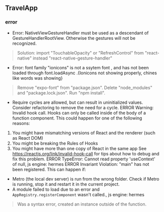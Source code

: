 ## TravelApp

### error 
-   Error: NativeViewGestureHandler must be used as a descendant of GestureHandlerRootView. Otherwise the gestures will not be recognized.
>   Solution: import "TouchableOpacity" or "RefreshControl" from  "react-native" instead "react-native-gesture-handler" 


-   Error: font family "ionicons" is not a ssytem font , and has not been loaded through font.loadAsync .{Ionicons not showing properly, chines like words was showing}
>   Remove "expo-font" from "package.json". Delete "node_modules" and "package.lock.json". Run "npm install".

-   Require cycles are allowed, but can result in uninitialized values. Consider refactoring to remove the need for a cycle.
 ERROR  Warning: Invalid hook call. Hooks can only be called inside of the body of a function component. This could happen for one of the following reasons:
1. You might have mismatching versions of React and the renderer (such as React DOM)
2. You might be breaking the Rules of Hooks
3. You might have more than one copy of React in the same app
See https://reactjs.org/link/invalid-hook-call for tips about how to debug and fix this problem.
 ERROR  TypeError: Cannot read property 'useContext' of null, js engine: hermes
 ERROR  Invariant Violation: "main" has not been registered. This can happen if:
* Metro (the local dev server) is run from the wrong folder. Check if Metro is running, stop it and restart it in the current project.
* A module failed to load due to an error and `AppRegistry.registerComponent` wasn't called., js engine: hermes
>   Was a syntax error, created an instance outside of the function.

